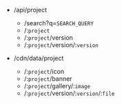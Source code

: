 - /api/project
  - /search?q=`SEARCH_QUERY`
  - /:`project`
  - /:`project`/version
  - /:`project`/version/:`version`

- /cdn/data/project
  - /:`project`/icon
  - /:`project`/banner
  - /:`project`/gallery/:`image`
  - /:`project`/version/:`version`/:`file`




